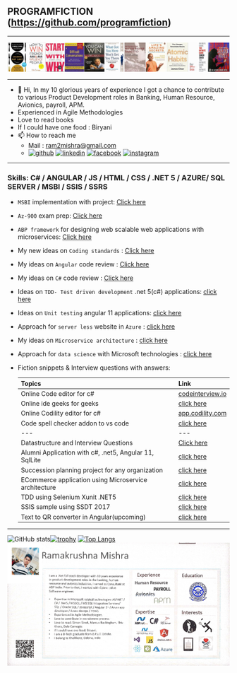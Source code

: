 
## PROGRAMFICTION (https://github.com/programfiction)
---
![Banner](/Banner.png)

---
- 👋 Hi, In my 10 glorious years of experience I got a chance to contribute to various Product Development roles in Banking, Human Resource, Avionics, payroll, APM.
- Experienced in Agile Methodologies
- Love to read books
- If I could have one food : Biryani
- 📫 How to reach me 
  - Mail : ram2mishra@gmail.com
  - [<img src='https://cdn.jsdelivr.net/npm/simple-icons@3.0.1/icons/github.svg' alt='github' height='40'>](https://github.com/programfiction)  [<img src='https://cdn.jsdelivr.net/npm/simple-icons@3.0.1/icons/linkedin.svg' alt='linkedin' height='40'>](https://www.linkedin.com/in/iamramakrushna/)  [<img src='https://cdn.jsdelivr.net/npm/simple-icons@3.0.1/icons/facebook.svg' alt='facebook' height='40'>](https://www.facebook.com/ram2mishra)  [<img src='https://cdn.jsdelivr.net/npm/simple-icons@3.0.1/icons/instagram.svg' alt='instagram' height='40'>](https://www.instagram.com/irammishra/)  

---

### Skills: C# / ANGULAR / JS / HTML / CSS / .NET 5 / AZURE/ SQL SERVER / MSBI / SSIS / SSRS
- `MSBI` implementation with project: [Click here](/msbi/msbi.md)
- `Az-900` exam prep: [Click here](/az900/az900.md)
- `ABP framework` for designing web scalable web applications with microservices: [Click here](https://github.com/programfiction/programfiction/blob/master/ABPDetails.md)
- My new ideas on `Coding standards` : [Click here](https://github.com/programfiction/programfiction/blob/master/BriefCodeReview.md) 
- My ideas on `Angular` code review : [Click here](https://github.com/programfiction/programfiction/blob/master/AngCodeReview.md)
- My ideas on `C#` code review : [Click here](https://github.com/programfiction/programfiction/blob/master/CSharpCodeReview.md)
- Ideas on `TDD- Test driven development` .net 5(c#) applications: [click here](https://github.com/programfiction/programfiction/blob/master/UnitestCSharp.md)
- Ideas on `Unit testing` angular 11 applications: [click here](https://github.com/programfiction/programfiction/blob/master/UnitestAngular.md)
- Approach for `server less` website in `Azure` : [click here](https://github.com/programfiction/programfiction/blob/master/ServerLessApp.md)
- My ideas on `Microservice architecture` : [click here](https://github.com/programfiction/programfiction/blob/master/MicroServiceArchitecture.md)
- Approach for `data science` with Microsoft technologies : [click here](https://github.com/programfiction/programfiction/blob/master/DataScience.md)
- Fiction snippets & Interview questions with answers:

    | Topics | Link   |
    | ---   | --- | 
    | Online Code editor for c# |  [codeinterview.io](https://codeinterview.io/) |  
    | Online ide geeks for geeks |[click here](https://ide.geeksforgeeks.org/) | 
    | Online Codility editor for c#|[app.codility.com](https://app.codility.com/)|
    | Code spell checker addon to vs code | [click here](https://marketplace.visualstudio.com/items?itemName=streetsidesoftware.code-spell-checker) |
    | ---   | --- | 
    | Datastructure and Interview Questions | [Click here](https://github.com/programfiction/FictionSnippets) |
    | Alumni Application with c#, .net5, Angular 11, SqlLite | [click here](https://github.com/programfiction/Alumni-App) |
    | Succession planning project for any organization | [click here](https://github.com/programfiction/programfiction/blob/master/SuccessionPlanning.md) |
    | ECommerce application using Microservice architecture | [click here](https://github.com/programfiction/FictionShoppingCart/blob/main/README.md) |
    | TDD using Selenium Xunit .NET5 | [click here](https://github.com/programfiction/FictionTestableCode) |
     | SSIS sample using SSDT 2017 | [click here](https://github.com/programfiction/SSIS) |
     | Text to QR converter in Angular(upcoming) | [click here](https://github.com/programfiction/TestToQR) |
     
---

![GitHub stats](https://github-readme-stats.vercel.app/api?username=programfiction&show_icons=true)[![trophy](https://github-profile-trophy.vercel.app/?username=programfiction)](https://github.com/programfiction)
[![Top Langs](https://github-readme-stats.vercel.app/api/top-langs/?username=programfiction)](https://github.com/programfiction/)
![Profile](/MyProfile.jpg)


    
